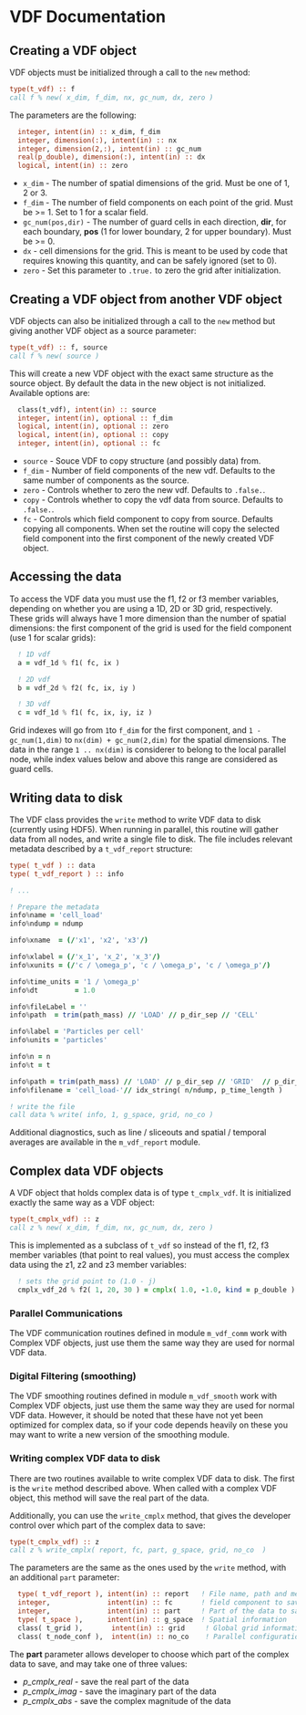 # VDF Documentation


## Creating a VDF object

VDF objects must be initialized through a call to the `new` method:

```fortran
type(t_vdf) :: f
call f % new( x_dim, f_dim, nx, gc_num, dx, zero )
```

The parameters are the following:

```fortran
  integer, intent(in) :: x_dim, f_dim
  integer, dimension(:), intent(in) :: nx
  integer, dimension(2,:), intent(in) :: gc_num
  real(p_double), dimension(:), intent(in) :: dx
  logical, intent(in) :: zero
```

* `x_dim` - The number of spatial dimensions of the grid. Must be one of 1, 2 or 3.
* `f_dim` - The number of field components on each point of the grid. Must be >= 1. Set to 1 for a scalar field.
* `gc_num(pos,dir)` - The number of guard cells in each direction, **dir**, for each boundary, **pos** (1 for lower boundary, 2 for upper boundary). Must be >= 0.
* `dx` - cell dimensions for the grid. This is meant to be used by code that requires knowing this quantity, and can be safely ignored (set to 0).
* `zero` - Set this parameter to `.true.` to zero the grid after initialization.

## Creating a VDF object from another VDF object

VDF objects can also be initialized through a call to the `new` method but giving another VDF object as a source parameter:

```fortran
type(t_vdf) :: f, source
call f % new( source )
```

This will create a new VDF object with the exact same structure as the source object. By default the data in the new object is not initialized. Available options are:

```fortran
  class(t_vdf), intent(in) :: source
  integer, intent(in), optional :: f_dim
  logical, intent(in), optional :: zero
  logical, intent(in), optional :: copy
  integer, intent(in), optional :: fc
```

* `source` - Souce VDF to copy structure (and possibly data) from.
* `f_dim` - Number of field components of the new vdf. Defaults to the same number of components as the source.
* `zero` - Controls whether to zero the new vdf. Defaults to `.false.`.
* `copy` - Controls whether to copy the vdf data from source. Defaults to `.false.`.
* `fc` - Controls which field component to copy from source. Defaults copying all components. When set the routine will copy the selected field component into the first component of the newly created VDF object.


## Accessing the data

To access the VDF data you must use the f1, f2 or f3 member variables, depending on whether you are using a 1D, 2D or 3D grid, respectively. These grids will always have 1 more dimension than the number of spatial dimensions: the first component of the grid is used for the field component (use 1 for scalar grids):

```fortran
  ! 1D vdf
  a = vdf_1d % f1( fc, ix )

  ! 2D vdf
  b = vdf_2d % f2( fc, ix, iy )

  ! 3D vdf
  c = vdf_1d % f1( fc, ix, iy, iz )
```

Grid indexes will go from `1`to `f_dim` for the first component, and `1 - gc_num(1,dim)` to `nx(dim) + gc_num(2,dim)` for the spatial dimensions. The data in the range `1 .. nx(dim)` is considerer to belong to the local parallel node, while index values below and above this range are considered as guard cells.

## Writing data to disk

The VDF class provides the `write` method to write VDF data to disk (currently using HDF5). When running in parallel, this routine will gather data from all nodes, and write a single file to disk. The file includes relevant metadata described by a `t_vdf_report` structure:

```fortran
type( t_vdf ) :: data
type( t_vdf_report ) :: info

! ...

! Prepare the metadata
info%name = 'cell_load'
info%ndump = ndump

info%xname  = (/'x1', 'x2', 'x3'/)

info%xlabel = (/'x_1', 'x_2', 'x_3'/)
info%xunits = (/'c / \omega_p', 'c / \omega_p', 'c / \omega_p'/)

info%time_units = '1 / \omega_p'
info%dt         = 1.0

info%fileLabel = ''
info%path  = trim(path_mass) // 'LOAD' // p_dir_sep // 'CELL'

info%label = 'Particles per cell'
info%units = 'particles'

info%n = n
info%t = t

info%path = trim(path_mass) // 'LOAD' // p_dir_sep // 'GRID'  // p_dir_sep
info%filename = 'cell_load-'// idx_string( n/ndump, p_time_length )

! write the file
call data % write( info, 1, g_space, grid, no_co )
```

Additional diagnostics, such as line / sliceouts and spatial / temporal averages are available in the `m_vdf_report` module.

## Complex data VDF objects

A VDF object that holds complex data is of type `t_cmplx_vdf`. It is initialized exactly the same way as a VDF object:

```fortran
type(t_cmplx_vdf) :: z
call z % new( x_dim, f_dim, nx, gc_num, dx, zero )
```

This is implemented as a subclass of `t_vdf` so instead of the f1, f2, f3 member variables (that point to real values), you must access the complex data using the z1, z2 and z3 member variables:

```fortran
  ! sets the grid point to (1.0 - j)
  cmplx_vdf_2d % f2( 1, 20, 30 ) = cmplx( 1.0, -1.0, kind = p_double )
```

### Parallel Communications

The VDF communication routines defined in module `m_vdf_comm` work with Complex VDF objects, just use them the same way they are used for normal VDF data.

### Digital Filtering (smoothing)

The VDF smoothing routines defined in module `m_vdf_smooth` work with Complex VDF objects, just use them the same way they are used for normal VDF data. However, it should be noted that these have not yet been optimized for complex data, so if your code depends heavily on these you may want to write a new version of the smoothing module.

### Writing complex VDF data to disk

There are two routines available to write complex VDF data to disk. The first is the `write` method described above. When called with a complex VDF object, this method will save the real part of the data.

Additionally, you can use the `write_cmplx` method, that gives the developer control over which part of the complex data to save:

```fortran
type(t_cmplx_vdf) :: z
call z % write_cmplx( report, fc, part, g_space, grid, no_co  )
```

The parameters are the same as the ones used by the `write` method, with an additional `part` parameter:

```fortran
  type( t_vdf_report ), intent(in) :: report   ! File name, path and metadata
  integer,              intent(in) :: fc       ! field component to save
  integer,              intent(in) :: part     ! Part of the data to save
  type( t_space ),      intent(in) :: g_space  ! Spatial information
  class( t_grid ),       intent(in) :: grid     ! Global grid information
  class( t_node_conf ),  intent(in) :: no_co    ! Parallel configuration
```

The **part** parameter allows developer to choose which part of the complex data to save, and may take one of three values:

* _p\_cmplx\_real_ - save the real part of the data
* _p\_cmplx\_imag_ - save the imaginary part of the data
* _p\_cmplx\_abs_ - save the complex magnitude of the data
